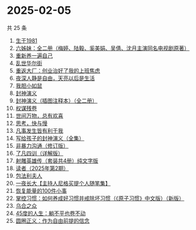 # 2025-02-05

共 25 条

<!-- BEGIN WEREAD -->
<!-- 最后更新时间 2025-02-05 11:18:26 +0800 -->
1. [生于1981](https://weread.qq.com/web/bookDetail/c5932f60716db9cdc5922fd)
1. [六姊妹：全二册（梅婷、陆毅、奚美娟、吴倩、沈月主演同名电视剧原著）](https://weread.qq.com/web/bookDetail/51432e4071a73c495147467)
1. [重新养一遍自己](https://weread.qq.com/web/bookDetail/6dd326f0813ab9a44g0167de)
1. [乱世华尔街](https://weread.qq.com/web/bookDetail/22432840813ab6ee1g018d20)
1. [重返大厂：创业治好了我的上班焦虑](https://weread.qq.com/web/bookDetail/d2d322f0813ab99fdg012f73)
1. [夜深人静是自由，天亮以后是生活](https://weread.qq.com/web/bookDetail/d2b32520813ab95acg015e07)
1. [我胆小如鼠](https://weread.qq.com/web/bookDetail/276323e0813ab90a5g0144d7)
1. [封神演义](https://weread.qq.com/web/bookDetail/b453256055b0e7b4550bbdd)
1. [封神演义（插图注释本）（全二册）](https://weread.qq.com/web/bookDetail/13b32790813ab9a46g01705f)
1. [权谋残卷](https://weread.qq.com/web/bookDetail/67f323305c13f267f1aff07)
1. [世间万物，总有欢喜](https://weread.qq.com/web/bookDetail/fac32350813ab9994g01310d)
1. [思考，快与慢](https://weread.qq.com/web/bookDetail/af83263058c217af81f8979)
1. [凡事发生皆有利于我](https://weread.qq.com/web/bookDetail/2e232df0813ab9568g016615)
1. [写给孩子的封神演义（全集）](https://weread.qq.com/web/bookDetail/05d326b0726ab7ce05dffc0)
1. [非暴力沟通（修订版）](https://weread.qq.com/web/bookDetail/b7d32470813ab7e0eg015e3f)
1. [了凡四训（详解版）](https://weread.qq.com/web/bookDetail/e3532ed0718f96e3e355fdc)
1. [射雕英雄传（套装共4册）纯文字版](https://weread.qq.com/web/bookDetail/836321705e3a52836d02e0b)
1. [读者（2025年第2期）](https://weread.qq.com/web/bookDetail/2c432ce0813ab99d3g010c09)
1. [包法利夫人](https://weread.qq.com/web/bookDetail/fac320a072709880fac67a9)
1. [一夜长大【主持人尼格买提个人随笔集】](https://weread.qq.com/web/bookDetail/44f32a00813ab6975g0197e7)
1. [恢复能量的100件小事](https://weread.qq.com/web/bookDetail/5c0321c0813ab9a2bg016257)
1. [掌控习惯：如何养成好习惯并戒除坏习惯（《原子习惯》中文版）（新版）](https://weread.qq.com/web/bookDetail/bcb32150719afe3bbcbad52)
1. [乌合之众](https://weread.qq.com/web/bookDetail/d1732010813ab983cg012120)
1. [45度的人生：躺不平也卷不动](https://weread.qq.com/web/bookDetail/d9132ca0813ab99d5g0157e2)
1. [圆圈正义：作为自由前提的信念](https://weread.qq.com/web/bookDetail/739322a07269560473951d3)
<!-- END WEREAD -->